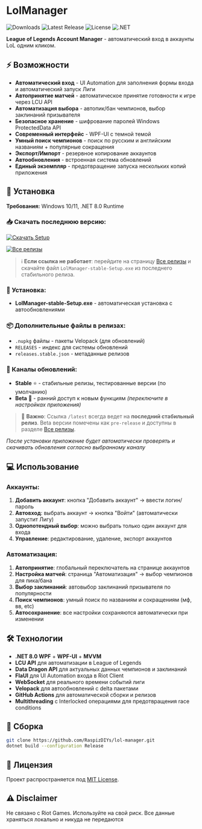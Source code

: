 # LolManager

![Downloads](https://img.shields.io/github/downloads/RaspizDIYs/lol-manager/total?style=flat-square&logo=github)
![Latest Release](https://img.shields.io/github/v/release/RaspizDIYs/lol-manager?style=flat-square&logo=github)
![License](https://img.shields.io/github/license/RaspizDIYs/lol-manager?style=flat-square)
![.NET](https://img.shields.io/badge/.NET-8.0-purple?style=flat-square&logo=dotnet)

**League of Legends Account Manager** - автоматический вход в аккаунты LoL одним кликом.

## ⚡ Возможности

- **Автоматический вход** - UI Automation для заполнения формы входа и автоматический запуск Лиги
- **Автопринятие матчей** - автоматическое принятие готовности к игре через LCU API
- **Автоматизация выбора** - автопик/бан чемпионов, выбор заклинаний призывателя
- **Безопасное хранение** - шифрование паролей Windows ProtectedData API
- **Современный интерфейс** - WPF-UI с темной темой
- **Умный поиск чемпионов** - поиск по русским и английским названиям + популярные сокращения
- **Экспорт/Импорт** - резервное копирование аккаунтов
- **Автообновления** - встроенная система обновлений
- **Единый экземпляр** - предотвращение запуска нескольких копий приложения

## 🚀 Установка

**Требования:** Windows 10/11, .NET 8.0 Runtime

### 📥 Скачать последнюю версию:

[![Скачать Setup](https://img.shields.io/badge/📦_Скачать_Setup-Latest-blue?style=for-the-badge&logo=windows)](https://github.com/RaspizDIYs/lol-manager/releases/latest/download/LolManager-stable-Setup.exe)

[![Все релизы](https://img.shields.io/badge/📋_Все_релизы-GitHub-lightgrey?style=for-the-badge&logo=github)](https://github.com/RaspizDIYs/lol-manager/releases)

> ℹ️ **Если ссылка не работает**: перейдите на страницу [Все релизы](https://github.com/RaspizDIYs/lol-manager/releases) и скачайте файл `LolManager-stable-Setup.exe` из последнего стабильного релиза.

### 🔧 Установка:

- **LolManager-stable-Setup.exe** - автоматическая установка с автообновлениями

### 📦 Дополнительные файлы в релизах:

- `.nupkg` файлы - пакеты Velopack (для обновлений)
- `RELEASES` - индекс для системы обновлений  
- `releases.stable.json` - метаданные релизов

### 🔄 Каналы обновлений:

- **Stable** ⭐ - стабильные релизы, тестированные версии (по умолчанию)
- **Beta** 🧪 - ранний доступ к новым функциям *(переключите в настройках приложения)*

> 📌 **Важно**: Ссылка `/latest` всегда ведет на **последний стабильный релиз**. Beta версии помечены как `pre-release` и доступны в разделе [Все релизы](https://github.com/RaspizDIYs/lol-manager/releases).

*После установки приложение будет автоматически проверять и скачивать обновления согласно выбранному каналу*

## 💻 Использование

### Аккаунты:
1. **Добавить аккаунт**: кнопка "Добавить аккаунт" → ввести логин/пароль
2. **Автовход**: выбрать аккаунт → кнопка "Войти" (автоматически запустит Лигу)
3. **Однопотендный выбор**: можно выбрать только один аккаунт для входа
4. **Управление**: редактирование, удаление, экспорт аккаунтов

### Автоматизация:
1. **Автопринятие**: глобальный переключатель на странице аккаунтов
2. **Настройка матчей**: страница "Автоматизация" → выбор чемпионов для пика/бана
3. **Выбор заклинаний**: автовыбор заклинаний призывателя по популярности
4. **Поиск чемпионов**: умный поиск по названиям и сокращениям (мф, вв, etc)
5. **Автосохранение**: все настройки сохраняются автоматически при изменении

## 🛠️ Технологии

- **.NET 8.0 WPF** + **WPF-UI** + **MVVM**
- **LCU API** для автоматизации в League of Legends
- **Data Dragon API** для актуальных данных чемпионов и заклинаний
- **FlaUI** для UI Automation входа в Riot Client
- **WebSocket** для реального времени событий лиги
- **Velopack** для автообновлений с delta пакетами
- **GitHub Actions** для автоматической сборки и релизов
- **Multithreading** с Interlocked операциями для предотвращения race conditions

## 🔧 Сборка

```bash
git clone https://github.com/RaspizDIYs/lol-manager.git
dotnet build --configuration Release
```

## 📄 Лицензия

Проект распространяется под [MIT License](LICENSE).

## ⚠️ Disclaimer

Не связано с Riot Games. Используйте на свой риск. Все данные храняться локально и никуда не передаются
